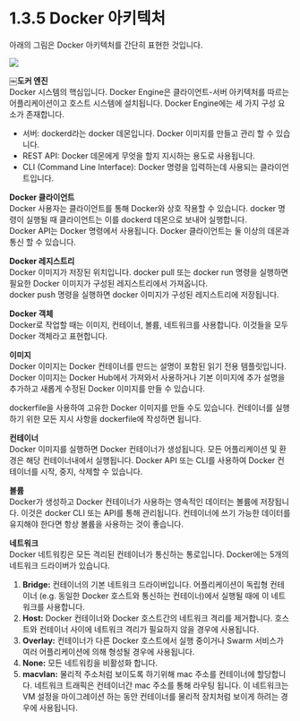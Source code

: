 # 1.3.5 Docker 아키텍처

아래의 그림은 Docker 아키텍처를 간단히 표현한 것입니다.

![](https://lh5.googleusercontent.com/kZRVOt04wGxwuc4j93lhoQJ7GheNv_MAMjDAMvtn1OB9OFZStFdbixlIt4I0e7pf4KDMB88vx5k3qTQA4Z1UhOYOticD7o_3_KDmsQWTZvRqZ0iHFSC3tG6MM8_J-HOihlzKY1Hh)

￼**도커 엔진**  
Docker 시스템의 핵심입니다. Docker Engine은 클라이언트-서버 아키텍처를 따르는 어플리케이션이고 호스트 시스템에 설치됩니다. Docker Engine에는 세 가지 구성 요소가 존재합니다.

* 서버: dockerd라는 docker 데몬입니다. Docker 이미지를 만들고 관리 할 수 있습니다.
* REST API: Docker 데몬에게 무엇을 할지 지시하는 용도로 사용됩니다.
* CLI \(Command Line Interface\): Docker 명령을 입력하는데 사용되는 클라이언트입니다.

**Docker 클라이언트**  
Docker 사용자는 클라이언트를 통해 Docker와 상호 작용할 수 있습니다. docker 명령이 실행될 때 클라이언트는 이를 dockerd 데몬으로 보내어 실행합니다.   
Docker API는 Docker 명령에서 사용됩니다. Docker 클라이언트는 둘 이상의 데몬과 통신 할 수 있습니다.  


**Docker 레지스트리**  
Docker 이미지가 저장된 위치입니다. docker pull 또는 docker run 명령을 실행하면 필요한 Docker 이미지가 구성된 레지스트리에서 가져옵니다.   
docker push 명령을 실행하면 docker 이미지가 구성된 레지스트리에 저장됩니다.  


**Docker 객체**  
Docker로 작업할 때는 이미지, 컨테이너, 볼륨, 네트워크를 사용합니다. 이것들을 모두 Docker 객체라고 표현합니다.  


**이미지**  
Docker 이미지는 Docker 컨테이너를 만드는 설명이 포함된 읽기 전용 템플릿입니다. Docker 이미지는 Docker Hub에서 가져와서 사용하거나 기본 이미지에 추가 설명을 추가하고 새롭게 수정된 Docker 이미지를 만들 수 있습니다. 

dockerfile을 사용하여 고유한 Docker 이미지를 만들 수도 있습니다. 컨테이너를 실행하기 위한 모든 지시 사항을 dockerfile에 작성하면 됩니다.  


**컨테이너**  
Docker 이미지를 실행하면 Docker 컨테이너가 생성됩니다. 모든 어플리케이션 및 환경은 해당 컨테이너내에서 실행됩니다. Docker API 또는 CLI를 사용하여 Docker 컨테이너를 시작, 중지, 삭제할 수 있습니다.  


**볼륨**  
Docker가 생성하고 Docker 컨테이너가 사용하는 영속적인 데이터는 볼륨에 저장됩니다. 이것은 docker CLI 또는 API를 통해 관리됩니다. 컨테이너에 쓰기 가능한 데이터를 유지해야 한다면 항상 볼륨을 사용하는 것이 좋습니다.  


**네트워크**  
Docker 네트워킹은 모든 격리된 컨테이너가 통신하는 통로입니다. Docker에는 5개의 네트워크 드라이버가 있습니다.

1. **Bridge:** 컨테이너의 기본 네트워크 드라이버입니다. 어플리케이션이 독립형 컨테이너 \(e.g. 동일한 Docker 호스트와 통신하는 컨테이너\)에서 실행될 때에 이 네트워크를 사용합니다.
2. **Host:** Docker 컨테이너와 Docker 호스트간의 네트워크 격리를 제거합니다. 호스트와 컨테이너 사이에 네트워크 격리가 필요하지 않을 경우에 사용됩니다.
3. **Overlay:** 컨테이너가 다른 Docker 호스트에서 실행 중이거나 Swarm 서비스가 여러 어플리케이션에 의해 형성될 경우에 사용됩니다.
4. **None:** 모든 네트워킹을 비활성화 합니다.
5. **macvlan:** 물리적 주소처럼 보이도록 하기위해 mac 주소를 컨테이너에 할당합니다. 네트워크 트래픽은 컨테이너간 mac 주소를 통해 라우팅 됩니다. 이 네트워크는 VM 설정을 마이그레이션 하는 동안 컨테이너를 물리적 장치처럼 보이게 하려는 경우에 사용됩니다.

